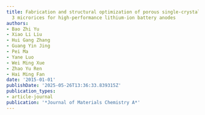```yaml
---
title: Fabrication and structural optimization of porous single-crystal $α$-Fe 2 O
  3 microrices for high-performance lithium-ion battery anodes
authors:
- Bao Zhi Yu
- Xiao Li Liu
- Hui Gang Zhang
- Guang Yin Jing
- Pei Ma
- Yane Luo
- Wei Ming Xue
- Zhao Yu Ren
- Hai Ming Fan
date: '2015-01-01'
publishDate: '2025-05-26T13:36:33.839315Z'
publication_types:
- article-journal
publication: '*Journal of Materials Chemistry A*'
---
```

